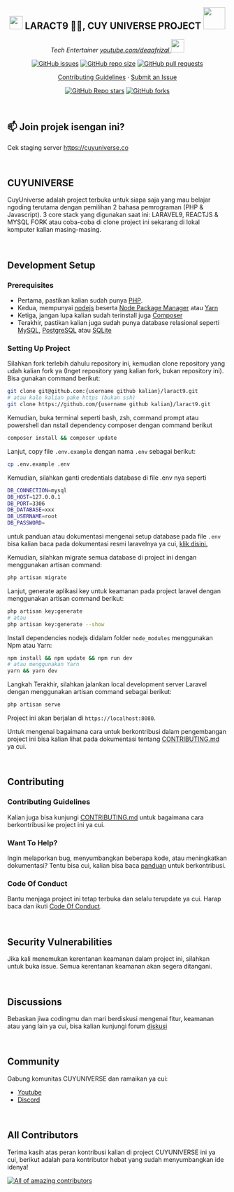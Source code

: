 <h2 align="center"><img src="https://emojis.slackmojis.com/emojis/images/1531849430/4246/blob-sunglasses.gif?1531849430" width="30"/> LARACT9 🐱‍💻, CUY UNIVERSE PROJECT <img src="https://media.giphy.com/media/12oufCB0MyZ1Go/giphy.gif" width="50"></h2>

<p align="center"><em>Tech Entertainer <a href="https://youtube.com/deaafrizal">youtube.com/deaafrizal
</a><img src="https://media.giphy.com/media/WUlplcMpOCEmTGBtBW/giphy.gif" width="30"> 
</em></p>

<p align="center">
    <a href="https://github.com/deaaprizal/laract9/issues"><img src="https://img.shields.io/github/issues/deaaprizal/laract9" alt="GitHub issues"></a>
    <a href="https://github.com/deaaprizal/laract9"><img alt="GitHub repo size" src="https://img.shields.io/github/repo-size/deaaprizal/laract9"></a>
    <a href="https://github.com/deaaprizal/laract9/pulls"><img alt="GitHub pull requests" src="https://img.shields.io/github/issues-pr/deaaprizal/laract9"></a>
</p>

<p align="center">
  <a href="https://github.com/ideaaprizal/laract9/blob/main/CONTRIBUTING.md">Contributing Guidelines</a>
  ·
  <a href="https://github.com/deaaprizal/laract9/issues/new">Submit an Issue</a>
  <br>

 <p align="center">
    <a href="https://github.com/deaaprizal/laract9/"><img alt="GitHub Repo stars" src="https://img.shields.io/github/stars/deaaprizal/laract9?style=social"></a>
    <a href="https://github.com/deaaprizal/laract9/"><img alt="GitHub forks" src="https://img.shields.io/github/forks/deaaprizal/laract9?style=social"></a>
  </p>
</p>

<br>

## 📫 Join projek isengan ini?
Cek staging server https://cuyuniverse.co

<br>

## CUYUNIVERSE
CuyUniverse adalah project terbuka untuk siapa saja yang mau belajar ngoding terutama dengan pemilihan 2 bahasa pemrograman (PHP & Javascript).
3 core stack yang digunakan saat ini: LARAVEL9, REACTJS & MYSQL
FORK atau coba-coba di clone project ini sekarang di lokal komputer kalian masing-masing.


<br/>

## Development Setup
### Prerequisites
- Pertama, pastikan kalian sudah punya [PHP](https://php.net).
- Kedua, mempunyai [nodejs](https://nodejs.org) beserta [Node Package Manager](https://www.npmjs.com/get-npm) atau [Yarn](https://classic.yarnpkg.com/lang/en/docs/install/)
- Ketiga, jangan lupa kalian sudah terinstall juga [Composer](https://getcomposer.org)
- Terakhir, pastikan kalian juga sudah punya database relasional seperti [MySQL](https://www.mysql.com/downloads/), [PostgreSQL](https://www.enterprisedb.com/downloads/postgres-postgresql-downloads) atau [SQLite](https://www.sqlite.com/download.html)

### Setting Up Project

Silahkan fork terlebih dahulu repository ini, kemudian clone repository yang udah kalian fork ya (Inget repository yang kalian fork, bukan repository ini). 
Bisa gunakan command berikut:
```bash
git clone git@github.com:{username github kalian}/laract9.git
# atau kalo kalian pake https (bukan ssh)
git clone https://github.com/{username github kalian}/laract9.git
```
Kemudian, buka terminal seperti bash, zsh, command prompt atau powershell dan nstall dependency composer dengan command berikut
```bash
composer install && composer update
```
Lanjut, copy file `.env.example` dengan nama `.env` sebagai berikut:
```bash
cp .env.example .env
```
Kemudian, silahkan ganti credentials database di file .env nya seperti
```bash
DB_CONNECTION=mysql
DB_HOST=127.0.0.1
DB_PORT=3306
DB_DATABASE=xxx
DB_USERNAME=root
DB_PASSWORD=
```
untuk panduan atau dokumentasi mengenai setup database pada file `.env` bisa kalian baca pada dokumentasi resmi laravelnya ya cui, [klik disini.](https://laravel.com/docs/9.x/database)

Kemudian, silahkan migrate semua database di project ini dengan menggunakan artisan command:
```bash
php artisan migrate
```
Lanjut, generate aplikasi key untuk keamanan pada project laravel dengan menggunakan artisan command berikut:
```bash
php artisan key:generate
# atau 
php artisan key:generate --show
```
Install dependencies nodejs didalam folder `node_modules` menggunakan Npm atau Yarn:
```bash
npm install && npm update && npm run dev
# atau menggunakan Yarn
yarn && yarn dev
```
Langkah Terakhir, silahkan jalankan local development server Laravel dengan menggunakan artisan command sebagai berikut:
```bash
php artisan serve
```
Project ini akan berjalan di `https://localhost:8080`.

Untuk mengenai bagaimana cara untuk berkontribusi dalam pengembangan project ini bisa kalian lihat pada dokumentasi tentang [CONTRIBUTING.md](https://github.com/deaaprizal/laract9/blob/main/CONTRIBUTING.md) ya cui.


<br>

## Contributing
### Contributing Guidelines
Kalian juga bisa kunjungi [CONTRIBUTING.md](https://github.com/deaaprizal/laract9/blob/main/CONTRIBUTING.md) untuk bagaimana cara berkontribusi ke project ini ya cui.
### Want To Help?
Ingin melaporkan bug, menyumbangkan beberapa kode, atau meningkatkan dokumentasi? Tentu bisa cui, kalian bisa baca [panduan](https://github.com/deaaprizal/laract9/blob/main/CONTRIBUTING.md) untuk berkontribusi.
### Code Of Conduct
Bantu menjaga project ini tetap terbuka dan selalu terupdate ya cui. Harap baca dan ikuti [Code Of Conduct]().

<br>

## Security Vulnerabilities
Jika kali menemukan kerentanan keamanan dalam project ini, silahkan untuk buka issue. Semua kerentanan keamanan akan segera ditangani.

<br>

## Discussions
Bebaskan jiwa codingmu dan mari berdiskusi mengenai fitur, keamanan atau yang lain ya cui, bisa kalian kunjungi forum [diskusi](https://github.com/deaaprizal/laract9/discussions.)

<br>

## Community
Gabung komunitas CUYUNIVERSE dan ramaikan ya cui:
- [Youtube](https://youtube.com/deaafrizal)
- [Discord]()

<br>

## All Contributors
Terima kasih atas peran kontribusi kalian di project CUYUNIVERSE ini ya cui, berikut adalah para kontributor hebat yang sudah menyumbangkan ide idenya!

<a href="https://github.com/deaaprizal/laract9/graphs/contributors"><img src="https://contrib.rocks/image?repo=deaaprizal/laract9" alt="All of amazing contributors"></a>
